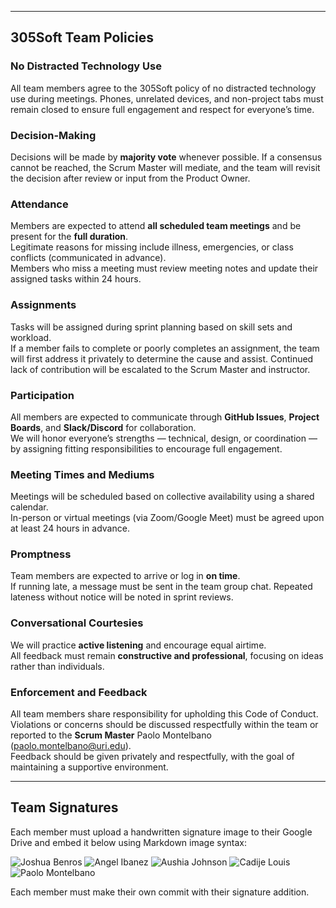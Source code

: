 ﻿---

## 305Soft Team Policies

### No Distracted Technology Use
All team members agree to the 305Soft policy of no distracted technology use during meetings. Phones, unrelated devices, and non-project tabs must remain closed to ensure full engagement and respect for everyone’s time.

### Decision-Making
Decisions will be made by **majority vote** whenever possible. If a consensus cannot be reached, the Scrum Master will mediate, and the team will revisit the decision after review or input from the Product Owner.

### Attendance
Members are expected to attend **all scheduled team meetings** and be present for the **full duration**.  
Legitimate reasons for missing include illness, emergencies, or class conflicts (communicated in advance).  
Members who miss a meeting must review meeting notes and update their assigned tasks within 24 hours.

### Assignments
Tasks will be assigned during sprint planning based on skill sets and workload.  
If a member fails to complete or poorly completes an assignment, the team will first address it privately to determine the cause and assist. Continued lack of contribution will be escalated to the Scrum Master and instructor.

### Participation
All members are expected to communicate through **GitHub Issues**, **Project Boards**, and **Slack/Discord** for collaboration.  
We will honor everyone’s strengths — technical, design, or coordination — by assigning fitting responsibilities to encourage full engagement.

### Meeting Times and Mediums
Meetings will be scheduled based on collective availability using a shared calendar.  
In-person or virtual meetings (via Zoom/Google Meet) must be agreed upon at least 24 hours in advance.

### Promptness
Team members are expected to arrive or log in **on time**.  
If running late, a message must be sent in the team group chat. Repeated lateness without notice will be noted in sprint reviews.

### Conversational Courtesies
We will practice **active listening** and encourage equal airtime.  
All feedback must remain **constructive and professional**, focusing on ideas rather than individuals.

### Enforcement and Feedback
All team members share responsibility for upholding this Code of Conduct.  
Violations or concerns should be discussed respectfully within the team or reported to the **Scrum Master** Paolo Montelbano (paolo.montelbano@uri.edu).  
Feedback should be given privately and respectfully, with the goal of maintaining a supportive environment.

---

## Team Signatures
Each member must upload a handwritten signature image to their Google Drive and embed it below using Markdown image syntax:

![Joshua Benros](https://drive.google.com/uc?export=view&id=1oAQYzOZcaHEYUJPgJue1iZUCY8xDp7rS)
![Angel Ibanez](<img width="3023" height="1100" alt="image" src="https://github.com/user-attachments/assets/167847ac-1b60-4302-92e5-e64b4ba93a04" />
)
![Aushia Johnson](https://drive.google.com/file/d/1pAiu6Pms5Gv-ROVEAnE8Fu41q0BJN_bc/view?usp=sharing)
![Cadije Louis](https://drive.google.com/file/d/1_9Uj3DK1GYOG0kCmZxR_KYt2pI7Q2Hdt/view?usp=sharing)
![Paolo Montelbano](https://drive.google.com/file/d/1EnzwxPpX2tu7q2BxQWVdpkTQKHhdfFfW/view?usp=sharing)

Each member must make their own commit with their signature addition.
